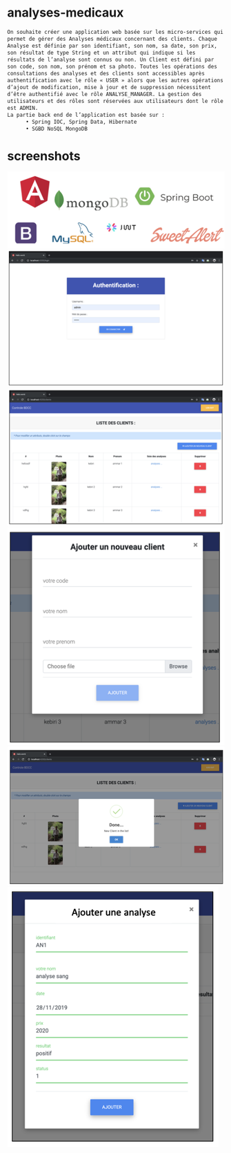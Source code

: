 # analyses-medicaux
```
On souhaite créer une application web basée sur les micro-services qui permet de gérer des Analyses médicaux concernant des clients. Chaque Analyse est définie par son identifiant, son nom, sa date, son prix, son résultat de type String et un attribut qui indique si les résultats de l’analyse sont connus ou non. Un Client est défini par son code, son nom, son prénom et sa photo. Toutes les opérations des consultations des analyses et des clients sont accessibles après authentification avec le rôle « USER » alors que les autres opérations d’ajout de modification, mise à jour et de suppression nécessitent d’être authentifié avec le rôle ANALYSE_MANAGER. La gestion des utilisateurs et des rôles sont réservées aux utilisateurs dont le rôle est ADMIN.
La partie back end de l’application est basée sur :
      • Spring IOC, Spring Data, Hibernate
      • SGBD NoSQL MongoDB
 ```    
# screenshots

![technologie](https://github.com/Ammarke/analyses-medicaux/blob/master/img/technologie.png)
![login](https://github.com/Ammarke/analyses-medicaux/blob/master/img/login.png)
![client](https://github.com/Ammarke/analyses-medicaux/blob/master/img/clients.png)
![add-client](https://github.com/Ammarke/analyses-medicaux/blob/master/img/addClient.png)
![alert](https://github.com/Ammarke/analyses-medicaux/blob/master/img/alert.png)
![add-analyse](https://github.com/Ammarke/analyses-medicaux/blob/master/img/addAnalyse.png)



